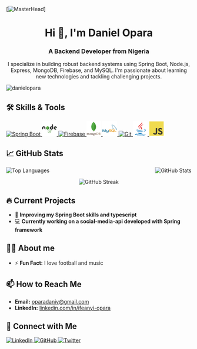 [![MasterHead](https://previews.123rf.com/images/karpenkoilia/karpenkoilia1806/karpenkoilia180600011/102988806-vector-line-web-concept-for-programming-linear-web-banner-for-coding-.jpg)]

<h1 align="center">Hi 👋, I'm Daniel Opara</h1>
<h3 align="center">A Backend Developer from Nigeria</h3>

<p align="center">
  I specialize in building robust backend systems using Spring Boot, Node.js, Express, MongoDB, Firebase, and MySQL. I'm passionate about learning new technologies and tackling challenging projects.
</p>


<p align="left">
  <img src="https://komarev.com/ghpvc/?username=danielopara&label=Profile%20views&color=0e75b6&style=flat" alt="danielopara" />
</p>

## 🛠️ Skills & Tools

<p align="left">
  <a href="https://spring.io/" target="_blank" rel="noreferrer">
    <img src="https://www.vectorlogo.zone/logos/springio/springio-icon.svg" alt="Spring Boot" width="40" height="40"/>
  </a>
  <a href="https://nodejs.org" target="_blank" rel="noreferrer">
    <img src="https://raw.githubusercontent.com/devicons/devicon/master/icons/nodejs/nodejs-original-wordmark.svg" alt="Node.js" width="40" height="40"/>
  </a>
  <a href="https://firebase.google.com/" target="_blank" rel="noreferrer">
    <img src="https://www.vectorlogo.zone/logos/firebase/firebase-icon.svg" alt="Firebase" width="40" height="40"/>
  </a>
  <a href="https://mongodb.com" target="_blank" rel="noreferrer">
    <img src="https://raw.githubusercontent.com/devicons/devicon/master/icons/mongodb/mongodb-original-wordmark.svg" alt="MongoDB" width="40" height="40"/>
  </a>
  <a href="https://mysql.com" target="_blank" rel="noreferrer">
    <img src="https://raw.githubusercontent.com/devicons/devicon/master/icons/mysql/mysql-original-wordmark.svg" alt="MySQL" width="40" height="40"/>
  </a>
  <a href="https://git-scm.com/" target="_blank" rel="noreferrer">
    <img src="https://www.vectorlogo.zone/logos/git-scm/git-scm-icon.svg" alt="Git" width="40" height="40"/>
  </a>
  <a href="https://www.java.com" target="_blank" rel="noreferrer">
    <img src="https://raw.githubusercontent.com/devicons/devicon/master/icons/java/java-original.svg" alt="Java" width="40" height="40"/>
  </a>
  <a href="https://developer.mozilla.org/en-US/docs/Web/JavaScript" target="_blank" rel="noreferrer">
    <img src="https://raw.githubusercontent.com/devicons/devicon/master/icons/javascript/javascript-original.svg" alt="JavaScript" width="40" height="40"/>
  </a>
</p>

## 📈 GitHub Stats

<p>
  <img align="left" src="https://github-readme-stats.vercel.app/api/top-langs/?username=danielopara&layout=compact&theme=merko" alt="Top Languages" width="350" />
</p>

<p>&nbsp;
  <img align="right" src="https://github-readme-stats.vercel.app/api?username=danielopara&show_icons=true&theme=merko" alt="GitHub Stats" />
</p>

<p align="center">
<img src="https://github-readme-streak-stats.herokuapp.com/?user=danielopara&theme=merko" alt="GitHub Streak" width="600" />
</p>

## 🔥 Current Projects
- 🔭 **Improving my Spring Boot skills and typescript**
- 💻 **Currently working on a social-media-api developed with Spring framework**

## 🧍‍♂️ About me 

- ⚡ **Fun Fact:** I love football and music

## 📫 How to Reach Me

- **Email:** [oparadaniv@gmail.com](mailto:oparadaniv@gmail.com)
- **LinkedIn:** [linkedin.com/in/ifeanyi-opara](https://www.linkedin.com/in/ifeanyi-opara-06a3a3247?utm_source=share&utm_campaign=share_via&utm_content=profile&utm_medium=android_app)

## 🤝 Connect with Me

<p align="left">
  <a href="https://www.linkedin.com/in/ifeanyi-opara-06a3a3247?utm_source=share&utm_campaign=share_via&utm_content=profile&utm_medium=android_app" target="_blank" rel="noreferrer">
    <img src="https://img.shields.io/badge/LinkedIn-%230077B5.svg?&style=for-the-badge&logo=linkedin&logoColor=white" alt="LinkedIn"/>
  </a>
  <a href="https://github.com/danielopara" target="_blank" rel="noreferrer">
    <img src="https://img.shields.io/badge/GitHub-%23121011.svg?&style=for-the-badge&logo=github&logoColor=white" alt="GitHub"/>
  </a>
  <a href="https://twitter.com/_NameIsDaniel_" target="_blank" rel="noreferrer">
    <img src="https://img.shields.io/badge/Twitter-%231DA1F2.svg?&style=for-the-badge&logo=twitter&logoColor=white" alt="Twitter"/>
  </a>
</p>
